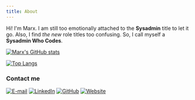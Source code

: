 ```yaml
---
title: About
---
```


Hi! I'm Marx. I am still too emotionally attached to the **Sysadmin** title to let it go. Also, I find *the new* role titles too confusing. So, I call myself a **Sysadmin Who Codes**.

[![Marx's GitHub stats](https://github-readme-stats.vercel.app/api?username=setsevireon&hide=stars&show_icons=true&theme=dark&include_all_commits=true&count_private=true)](https://github.com/setsevireon)

[![Top Langs](https://github-readme-stats.vercel.app/api/top-langs/?username=setsevireon&layout=compact&theme=dark)](https://github.com/setsevireon)

### Contact me

[![E-mail](https://img.shields.io/static/v1?label=&message=email&color=8B89CC&style=for-the-badge&logo=mail.ru)](mailto:me@carlosmarx.com)
[![LinkedIn](https://img.shields.io/static/v1?label=&message=linkedin&color=0A66C2&style=for-the-badge&logo=linkedin)](http://linkedin.com/in/setsevireon)
[![GitHub](https://img.shields.io/static/v1?label=&message=github&color=181717&style=for-the-badge&logo=github)](https://github.com/setsevireon)
[![Website](https://img.shields.io/static/v1?label=&message=webpage&color=FF4088&style=for-the-badge&logo=hugo&logoColor=white)](http://setsevireon.dev)

